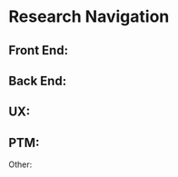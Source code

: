 # Research Navigation

## Front End:





## Back End:







## UX:







## PTM:







Other:



